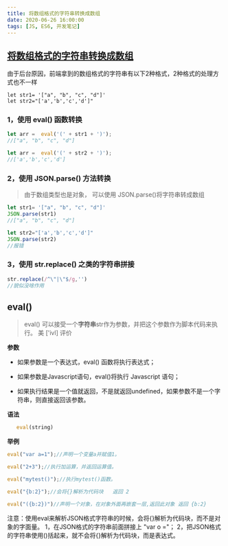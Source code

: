 ```yaml
---
title: 将数组格式的字符串转换成数组
date: 2020-06-26 16:00:00
tags: [JS, ES6, 开发笔记]
---
```


## [将数组格式的字符串转换成数组](https://www.cnblogs.com/shy0113/p/12064590.html)



由于后台原因，前端拿到的数组格式的字符串有以下2种格式，2种格式的处理方式也不一样

```
let str1= '["a", "b", "c", "d"]'
let str2="['a','b','c','d']"
```

### 1，使用 eval() 函数转换

```js
let arr =  eval('(' + str1 + ')');  
//["a", "b", "c", "d"]
```

```js
let arr =  eval('(' + str2 + ')');  
//['a','b','c','d']
```

### 2，使用 JSON.parse() 方法转换

> 由于数组类型也是对象， 可以使用 JSON.parse()将字符串转成数组

```js
let str1= '["a", "b", "c", "d"]'
JSON.parse(str1)
//["a", "b", "c", "d"]
```

```js
let str2="['a','b','c','d']"
JSON.parse(str2)
//报错
```

### 3，使用 str.replace()   之类的字符串拼接

```js
str.replace(/^\"|\"$/g,'')
//貌似没啥作用
```



## eval()     

> eval() 可以接受一个**字符串**str作为参数，并把这个参数作为脚本代码来执行。
> 美 ['ivl]  评价

**参数**

- 如果参数是一个表达式，eval() 函数将执行表达式；

- 如果参数是Javascript语句，eval()将执行 Javascript 语句；

- 如果执行结果是一个值就返回，不是就返回undefined，如果参数不是一个字符串，则直接返回该参数。

**语法**

```js
   eval(string)
```

**举例**

```js
eval("var a=1");//声明一个变量a并赋值1。

eval("2+3");//执行加运算，并返回运算值。

eval("mytest()");//执行mytest()函数。

eval("{b:2}");//会将{}解析为代码块   返回 2

eval("({b:2})")//声明一个对象，在对象外面再嵌套一层,返回此对象 返回 {b:2}
```

注意：使用eval来解析JSON格式字符串的时候，会将{}解析为代码块，而不是对象的字面量。
1，在JSON格式的字符串前面拼接上 "var o ="；
2，把JSON格式的字符串使用()括起来，就不会将{}解析为代码块，而是表达式。